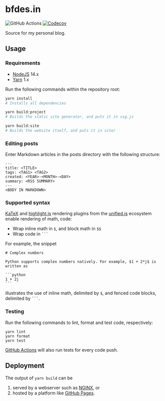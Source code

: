 # bfdes.in

![GitHub Actions](https://github.com/bfdes/bfdes.github.io/workflows/Test/badge.svg)
[![Codecov](https://codecov.io/gh/bfdes/bfdes.github.io/branch/master/graph/badge.svg)](https://codecov.io/gh/bfdes/bfdes.github.io)

Source for my personal blog.

## Usage

### Requirements

- [NodeJS](https://nodejs.org/en/) 14.x
- [Yarn](https://classic.yarnpkg.com) 1.x

Run the following commands within the repository root:

```bash
yarn install
# Installs all dependencies

yarn build:project
# Builds the static site generator, and puts it in ssg.js

yarn build:site
# Builds the website itself, and puts it in site/
```

### Editing posts

Enter Markdown articles in the posts directory with the following structure:

```
---
title: <TITLE>
tags: <TAG1> <TAG2>
created: <YEAR>-<MONTH>-<DAY>
summary: <RSS SUMMARY>
---
<BODY IN MARKDOWN>
```

### Supported syntax

[KaTeX](https://katex.org) and [highlight.js](https://highlightjs.org) rendering plugins from the [unified.js](https://unifiedjs.com) ecosystem enable rendering of math, code:

- Wrap inline math in `$`, and block math in `$$`
- Wrap code in ` ``` `

For example, the snippet

````
# Complex numbers

Python supports complex numbers natively. For example, $1 + 2*j$ is written as

```python
1 + 2j
```
````

illustrates the use of inline math, delimited by `$`, and fenced code blocks, delimited by ` ``` `.

### Testing

Run the following commands to lint, format and test code, respectively:

```plaintext
yarn lint
yarn format
yarn test
```

[GitHub Actions](https://github.com/bfdes/bfdes.github.io/actions) will also run tests for every code push.

## Deployment

The output of `yarn build` can be

1. served by a webserver such as [NGINX](https://www.nginx.com/), or
2. hosted by a platform like [GitHub Pages](https://pages.github.com/).
